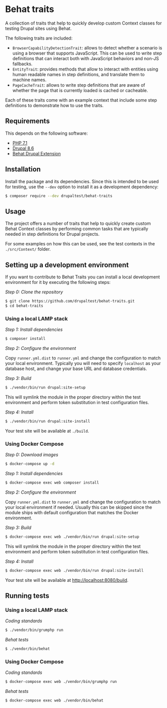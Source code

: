 # Behat traits

A collection of traits that help to quickly develop custom Context classes for
testing Drupal sites using Behat.

The following traits are included:

* `BrowserCapabilityDetectionTrait`: allows to detect whether a scenario is
  using a browser that supports JavaScript. This can be used to write step
  definitions that can interact both with JavaScript behaviors and non-JS
  fallbacks.
* `EntityTrait`: provides methods that allow to interact with entities using
  human readable names in step definitions, and translate them to machine names.
* `PageCacheTrait`: allows to write step definitions that are aware of whether
  the page that is currently loaded is cached or cacheable.

Each of these traits come with an example context that include some step
definitions to demonstrate how to use the traits.

## Requirements

This depends on the following software:

* [PHP 7.1](http://php.net/)
* [Drupal 8.6](https://www.drupal.org/)
* [Behat Drupal Extension](https://github.com/jhedstrom/drupalextension)

## Installation

Install the package and its dependencies. Since this is intended to be used for
testing, use the `--dev` option to install it as a development dependency:

```bash
$ composer require --dev drupaltest/behat-traits
```

## Usage

The project offers a number of traits that help to quickly create custom Behat
Context classes by performing common tasks that are typically needed in step
definitions for Drupal projects.

For some examples on how this can be used, see the test contexts in the
`./src/Context/` folder.

## Setting up a development environment

If you want to contribute to Behat Traits you can install a local development
environment for it by executing the following steps:

*Step 0: Clone the repository*

```bash
$ git clone https://github.com/drupaltest/behat-traits.git
$ cd behat-traits
```

### Using a local LAMP stack

*Step 1: Install dependencies*

```bash
$ composer install
```

*Step 2: Configure the environment*

Copy `runner.yml.dist` to `runner.yml` and change the configuration to match
your local environment. Typically you will need to specify `localhost` as your
database host, and change your base URL and database credentials.

*Step 3: Build*

```bash
$ ./vendor/bin/run drupal:site-setup
```

This will symlink the module in the proper directory within the test environment
and perform token substitution in test configuration files.

*Step 4: Install*

```bash
$ ./vendor/bin/run drupal:site-install
```

Your test site will be available at `./build`.

### Using Docker Compose

*Step 0: Download images*

```bash
$ docker-compose up -d
```

*Step 1: Install dependencies*

```bash
$ docker-compose exec web composer install
```

*Step 2: Configure the environment*

Copy `runner.yml.dist` to `runner.yml` and change the configuration to match
your local environment if needed. Usually this can be skipped since the module
ships with default configuration that matches the Docker environment.

*Step 3: Build*

```bash
$ docker-compose exec web ./vendor/bin/run drupal:site-setup
```

This will symlink the module in the proper directory within the test environment
and perform token substitution in test configuration files.

*Step 4: Install*

```bash
$ docker-compose exec web ./vendor/bin/run drupal:site-install
```

Your test site will be available at [http://localhost:8080/build](http://localhost:8080/build).

## Running tests

### Using a local LAMP stack

*Coding standards*

```bash
$ ./vendor/bin/grumphp run
```

*Behat tests*

```bash
$ ./vendor/bin/behat
```

### Using Docker Compose

*Coding standards*

```bash
$ docker-compose exec web ./vendor/bin/grumphp run
```

*Behat tests*

```bash
$ docker-compose exec web ./vendor/bin/behat
```
